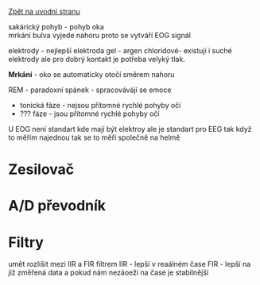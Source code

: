 [Zpět na uvodni stranu](../README.md) 

sakárický pohyb - pohyb oka  
mrkání bulva vyjede nahoru proto se vytváří EOG signál

elektrody - nejlepší elektroda gel - argen chloridové- existují i suché elektrody ale pro dobrý kontakt je potřeba velyký tlak.

**Mrkání** - oko se automaticky otočí směrem nahoru

REM - paradoxní spánek - spracovávájí se emoce 
- tonická fáze - nejsou přítomné rychlé pohyby očí
- ??? fáze - jsou přítomné rychlé pohyby očí

U EOG není standart kde mají být elektroy ale je standart pro EEG tak když to měřím najednou tak se to měří společně na helmě

# Zesilovač


# A/D převodník

# Filtry
umět rozlišit mezi IIR a FIR filtrem 
IIR - lepší v reaálném čase
FIR - lepší na již změřená data a pokud nám nezáoeží na čase je stabilnější